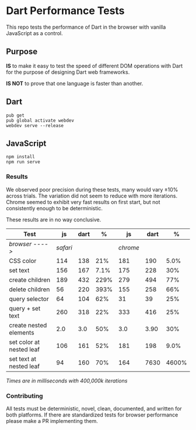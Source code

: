 # Dart Performance Tests

This repo tests the performance of Dart in the browser with vanilla JavaScript as a control.

## Purpose

**IS** to make it easy to test the speed of different DOM operations with Dart for the purpose of designing Dart web frameworks.

**IS NOT** to prove that one language is faster than another.

## Dart

```
pub get
pub global activate webdev
webdev serve --release
```

## JavaScript

```
npm install
npm run serve
```

### Results

We observed poor precision during these tests, many would vary ±10% across trials. The variation did not seem to reduce with more iterations. Chrome seemed to exhibit very fast results on first start, but not consistently enough to be deterministic.

These results are in no way conclusive.

| Test                     | js       | dart | %    | js       | dart | %     |
| ------------------------ | -------- | ---- | ---- | -------- | ---- | ----- |
| _browser ---->_          | _safari_ |      |      | _chrome_ |      |       |
| CSS color                | 114      | 138  | 21%  | 181      | 190  | 5.0%  |
| set text                 | 156      | 167  | 7.1% | 175      | 228  | 30%   |
| create children          | 189      | 432  | 229% | 279      | 494  | 77%   |
| delete children          | 56       | 220  | 393% | 155      | 258  | 66%   |
| query selector           | 64       | 104  | 62%  | 31       | 39   | 25%   |
| query + set text         | 260      | 318  | 22%  | 333      | 416  | 25%   |
| create nested elements   | 2.0      | 3.0  | 50%  | 3.0      | 3.90 | 30%   |
| set color at nested leaf | 106      | 161  | 52%  | 181      | 198  | 9.0%  |
| set text at nested leaf  | 94       | 160  | 70%  | 164      | 7630 | 4600% |

_Times are in milliseconds with 400,000k iterations_

### Contributing

All tests must be deterministic, novel, clean, documented, and written for both platforms. If there are standardized tests for browser performance please make a PR implementing them.
